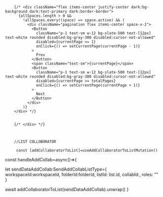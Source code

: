  
        {/* <div className="flex items-center justify-center dark:bg-background dark:text-primary dark:border-border">
          {allSpaces.length > 0 &&
            !allSpaces.every((space) => space.active) && (
              <div className="pagination flex items-center space-x-2">
                <Button
                  className="p-1 text-sm w-12 bg-slate-500 text-[12px] text-white rounded disabled:bg-gray-300 disabled:cursor-not-allowed"
                  disabled={currentPage <= 1}
                  onClick={() => setCurrentPage(currentPage - 1)}
                >
                  Prev
                </Button>
                <span className="text-sm">{currentPage}</span>
                <Button
                  className="p-1 text-sm w-12 bg-slate-500 text-[12px] text-white rounded disabled:bg-gray-300 disabled:cursor-not-allowed"
                  disabled={currentPage >= totalPages}
                  onClick={() => setCurrentPage(currentPage + 1)}
                >
                  Next
                </Button>
              </div>
            )}
        </div> */}
   
    
        {/* </div> */}



        //LIST COLLOBORATOR

         const [addCollaboratorToList]=useAddCollaboratorToListMutation()

 const handleAddCollab=async()=>{

 let sendDataAddCollab:SendAddCollabListType={
   workspaceId:workspaceId,
   folderId:folderId,
   listId: list.id,
   collabId:,
   roles: ""
 }

  await addCollaboratorToList(sendDataAddCollab).unwrap()
 }